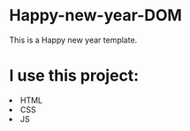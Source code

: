 
# Happy-new-year-DOM
This is a Happy new year template.

# I use this project:
<li>HTML</li>
<li>CSS</li>
<li>JS</li>

